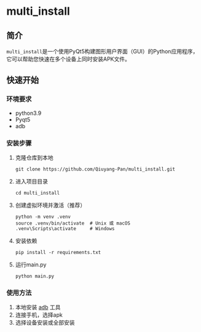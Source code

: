 # multi_install

## 简介

`multi_install`是一个使用PyQt5构建图形用户界面（GUI）的Python应用程序，它可以帮助您快速在多个设备上同时安装APK文件。

## 快速开始

### 环境要求

- python3.9
- Pyqt5
- adb

### 安装步骤

1. 克隆仓库到本地

   ```
   git clone https://github.com/Qiuyang-Pan/multi_install.git
   ```
2. 进入项目目录

   ```
   cd multi_install
   ```
3. 创建虚拟环境并激活（推荐）

   ``` 
   python -m venv .venv
   source .venv/bin/activate  # Unix 或 macOS
   .venv\Scripts\activate     # Windows
   ```
4. 安装依赖

   ```
   pip install -r requirements.txt
   ```
5. 运行main.py

   ```
   python main.py
   ```
### 使用方法

1. 本地安装 [adb](https://developer.android.com/tools/releases/platform-tools?hl=zh-cn) 工具
2. 连接手机，选择apk
3. 选择设备安装或全部安装
